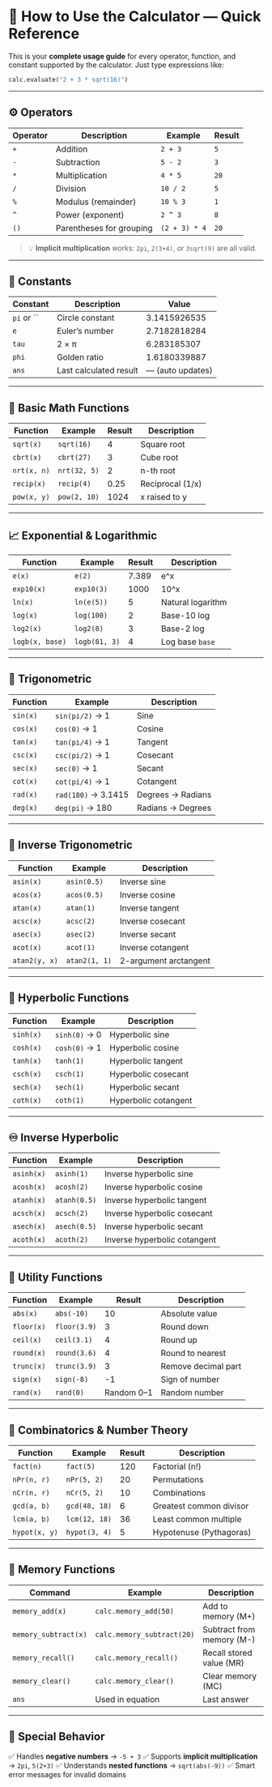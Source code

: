 # 🧮 How to Use the Calculator — Quick Reference

This is your **complete usage guide** for every operator, function, and constant supported by the calculator.
Just type expressions like:

```python
calc.evaluate("2 + 3 * sqrt(16)")
```

---

## ⚙️ **Operators**

| Operator | Description              | Example       | Result |
| -------- | ------------------------ | ------------- | ------ |
| `+`      | Addition                 | `2 + 3`       | `5`    |
| `-`      | Subtraction              | `5 - 2`       | `3`    |
| `*`      | Multiplication           | `4 * 5`       | `20`   |
| `/`      | Division                 | `10 / 2`      | `5`    |
| `%`      | Modulus (remainder)      | `10 % 3`      | `1`    |
| `^`      | Power (exponent)         | `2 ^ 3`       | `8`    |
| `()`     | Parentheses for grouping | `(2 + 3) * 4` | `20`   |

> 💡 **Implicit multiplication** works:
> `2pi`, `2(3+4)`, or `3sqrt(9)` are all valid.

---

## 🔢 **Constants**

| Constant   | Description            | Value            |
| ---------- | ---------------------- | ---------------- |
| `pi` or `` | Circle constant        | 3.1415926535     |
| `e`        | Euler’s number         | 2.7182818284     |
| `tau`      | 2 × π                  | 6.283185307      |
| `phi`      | Golden ratio           | 1.6180339887     |
| `ans`      | Last calculated result | — (auto updates) |

---

## 🧩 **Basic Math Functions**

| Function    | Example      | Result | Description      |
| ----------- | ------------ | ------ | ---------------- |
| `sqrt(x)`   | `sqrt(16)`   | 4      | Square root      |
| `cbrt(x)`   | `cbrt(27)`   | 3      | Cube root        |
| `nrt(x, n)` | `nrt(32, 5)` | 2      | n-th root        |
| `recip(x)`  | `recip(4)`   | 0.25   | Reciprocal (1/x) |
| `pow(x, y)` | `pow(2, 10)` | 1024   | x raised to y    |

---

## 📈 **Exponential & Logarithmic**

| Function        | Example       | Result | Description       |
| --------------- | ------------- | ------ | ----------------- |
| `e(x)`          | `e(2)`        | 7.389  | e^x               |
| `exp10(x)`      | `exp10(3)`    | 1000   | 10^x              |
| `ln(x)`         | `ln(e(5))`    | 5      | Natural logarithm |
| `log(x)`        | `log(100)`    | 2      | Base-10 log       |
| `log2(x)`       | `log2(8)`     | 3      | Base-2 log        |
| `logb(x, base)` | `logb(81, 3)` | 4      | Log base `base`   |

---

## 📐 **Trigonometric**

| Function | Example             | Description       |
| -------- | ------------------- | ----------------- |
| `sin(x)` | `sin(pi/2)` → 1     | Sine              |
| `cos(x)` | `cos(0)` → 1        | Cosine            |
| `tan(x)` | `tan(pi/4)` → 1     | Tangent           |
| `csc(x)` | `csc(pi/2)` → 1     | Cosecant          |
| `sec(x)` | `sec(0)` → 1        | Secant            |
| `cot(x)` | `cot(pi/4)` → 1     | Cotangent         |
| `rad(x)` | `rad(180)` → 3.1415 | Degrees → Radians |
| `deg(x)` | `deg(pi)` → 180     | Radians → Degrees |

---

## 🔄 **Inverse Trigonometric**

| Function      | Example       | Description           |
| ------------- | ------------- | --------------------- |
| `asin(x)`     | `asin(0.5)`   | Inverse sine          |
| `acos(x)`     | `acos(0.5)`   | Inverse cosine        |
| `atan(x)`     | `atan(1)`     | Inverse tangent       |
| `acsc(x)`     | `acsc(2)`     | Inverse cosecant      |
| `asec(x)`     | `asec(2)`     | Inverse secant        |
| `acot(x)`     | `acot(1)`     | Inverse cotangent     |
| `atan2(y, x)` | `atan2(1, 1)` | 2-argument arctangent |

---

## 🌊 **Hyperbolic Functions**

| Function  | Example       | Description          |
| --------- | ------------- | -------------------- |
| `sinh(x)` | `sinh(0)` → 0 | Hyperbolic sine      |
| `cosh(x)` | `cosh(0)` → 1 | Hyperbolic cosine    |
| `tanh(x)` | `tanh(1)`     | Hyperbolic tangent   |
| `csch(x)` | `csch(1)`     | Hyperbolic cosecant  |
| `sech(x)` | `sech(1)`     | Hyperbolic secant    |
| `coth(x)` | `coth(1)`     | Hyperbolic cotangent |

---

## ♾️ **Inverse Hyperbolic**

| Function   | Example      | Description                  |
| ---------- | ------------ | ---------------------------- |
| `asinh(x)` | `asinh(1)`   | Inverse hyperbolic sine      |
| `acosh(x)` | `acosh(2)`   | Inverse hyperbolic cosine    |
| `atanh(x)` | `atanh(0.5)` | Inverse hyperbolic tangent   |
| `acsch(x)` | `acsch(2)`   | Inverse hyperbolic cosecant  |
| `asech(x)` | `asech(0.5)` | Inverse hyperbolic secant    |
| `acoth(x)` | `acoth(2)`   | Inverse hyperbolic cotangent |

---

## 🎲 **Utility Functions**

| Function   | Example      | Result     | Description         |
| ---------- | ------------ | ---------- | ------------------- |
| `abs(x)`   | `abs(-10)`   | 10         | Absolute value      |
| `floor(x)` | `floor(3.9)` | 3          | Round down          |
| `ceil(x)`  | `ceil(3.1)`  | 4          | Round up            |
| `round(x)` | `round(3.6)` | 4          | Round to nearest    |
| `trunc(x)` | `trunc(3.9)` | 3          | Remove decimal part |
| `sign(x)`  | `sign(-8)`   | -1         | Sign of number      |
| `rand(x)`  | `rand(0)`    | Random 0–1 | Random number       |

---

## 🔢 **Combinatorics & Number Theory**

| Function      | Example       | Result | Description             |
| ------------- | ------------- | ------ | ----------------------- |
| `fact(n)`     | `fact(5)`     | 120    | Factorial (n!)          |
| `nPr(n, r)`   | `nPr(5, 2)`   | 20     | Permutations            |
| `nCr(n, r)`   | `nCr(5, 2)`   | 10     | Combinations            |
| `gcd(a, b)`   | `gcd(48, 18)` | 6      | Greatest common divisor |
| `lcm(a, b)`   | `lcm(12, 18)` | 36     | Least common multiple   |
| `hypot(x, y)` | `hypot(3, 4)` | 5      | Hypotenuse (Pythagoras) |

---

## 💾 **Memory Functions**

| Command              | Example                    | Description               |
| -------------------- | -------------------------- | ------------------------- |
| `memory_add(x)`      | `calc.memory_add(50)`      | Add to memory (M+)        |
| `memory_subtract(x)` | `calc.memory_subtract(20)` | Subtract from memory (M-) |
| `memory_recall()`    | `calc.memory_recall()`     | Recall stored value (MR)  |
| `memory_clear()`     | `calc.memory_clear()`      | Clear memory (MC)         |
| `ans`                | Used in equation           | Last answer               |

---

## 🧩 **Special Behavior**

✅ Handles **negative numbers** → `-5 + 3`
✅ Supports **implicit multiplication** → `2pi`, `5(2+3)`
✅ Understands **nested functions** → `sqrt(abs(-9))`
✅ Smart error messages for invalid domains
